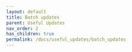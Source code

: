 ```yaml
---
layout: default
title: Batch updates
parent: Useful Updates
nav_order: 2
has_children: true
permalink: /docs/useful_updates/batch_updates
---
```


